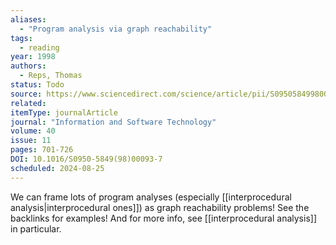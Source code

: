 ```yaml
---
aliases:
  - "Program analysis via graph reachability"
tags:
  - reading
year: 1998
authors:
  - Reps, Thomas    
status: Todo
source: https://www.sciencedirect.com/science/article/pii/S0950584998000937 
related:  
itemType: journalArticle  
journal: "Information and Software Technology"  
volume: 40  
issue: 11   
pages: 701-726  
DOI: 10.1016/S0950-5849(98)00093-7
scheduled: 2024-08-25
---
```

We can frame lots of program analyses (especially [[interprocedural analysis|interprocedural ones]]) as graph reachability problems! See the backlinks for examples! And for more info, see [[interprocedural analysis]] in particular.
